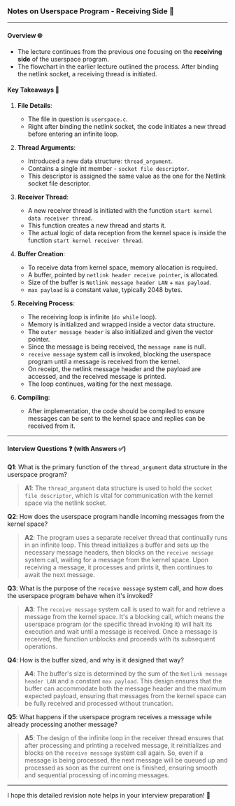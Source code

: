 ### Notes on Userspace Program - Receiving Side 📝

---

#### Overview 🌐
- The lecture continues from the previous one focusing on the **receiving side** of the userspace program.
- The flowchart in the earlier lecture outlined the process. After binding the netlink socket, a receiving thread is initiated.

#### Key Takeaways 📌

1. **File Details**:
   - The file in question is `userspace.c`.
   - Right after binding the netlink socket, the code initiates a new thread before entering an infinite loop.

2. **Thread Arguments**:
   - Introduced a new data structure: `thread_argument`.
   - Contains a single int member - `socket file descriptor`.
   - This descriptor is assigned the same value as the one for the Netlink socket file descriptor.

3. **Receiver Thread**:
   - A new receiver thread is initiated with the function `start kernel data receiver thread`.
   - This function creates a new thread and starts it.
   - The actual logic of data reception from the kernel space is inside the function `start kernel receiver thread`.

4. **Buffer Creation**:
   - To receive data from kernel space, memory allocation is required.
   - A buffer, pointed by `netlink header receive pointer`, is allocated.
   - Size of the buffer is `Netlink message header LAN` + `max payload`.
   - `max payload` is a constant value, typically 2048 bytes.

5. **Receiving Process**:
   - The receiving loop is infinite (`do while` loop).
   - Memory is initialized and wrapped inside a vector data structure.
   - The `outer message header` is also initialized and given the vector pointer.
   - Since the message is being received, the `message name` is null.
   - `receive message` system call is invoked, blocking the userspace program until a message is received from the kernel.
   - On receipt, the netlink message header and the payload are accessed, and the received message is printed.
   - The loop continues, waiting for the next message.

6. **Compiling**:
   - After implementation, the code should be compiled to ensure messages can be sent to the kernel space and replies can be received from it.

---

#### Interview Questions ❓ (with Answers ✅)

**Q1**: What is the primary function of the `thread_argument` data structure in the userspace program?
> **A1**: The `thread_argument` data structure is used to hold the `socket file descriptor`, which is vital for communication with the kernel space via the netlink socket.

**Q2**: How does the userspace program handle incoming messages from the kernel space?
> **A2**: The program uses a separate receiver thread that continually runs in an infinite loop. This thread initializes a buffer and sets up the necessary message headers, then blocks on the `receive message` system call, waiting for a message from the kernel space. Upon receiving a message, it processes and prints it, then continues to await the next message.

**Q3**: What is the purpose of the `receive message` system call, and how does the userspace program behave when it's invoked?
> **A3**: The `receive message` system call is used to wait for and retrieve a message from the kernel space. It's a blocking call, which means the userspace program (or the specific thread invoking it) will halt its execution and wait until a message is received. Once a message is received, the function unblocks and proceeds with its subsequent operations.

**Q4**: How is the buffer sized, and why is it designed that way?
> **A4**: The buffer's size is determined by the sum of the `Netlink message header LAN` and a constant `max payload`. This design ensures that the buffer can accommodate both the message header and the maximum expected payload, ensuring that messages from the kernel space can be fully received and processed without truncation.

**Q5**: What happens if the userspace program receives a message while already processing another message?
> **A5**: The design of the infinite loop in the receiver thread ensures that after processing and printing a received message, it reinitializes and blocks on the `receive message` system call again. So, even if a message is being processed, the next message will be queued up and processed as soon as the current one is finished, ensuring smooth and sequential processing of incoming messages.

---

I hope this detailed revision note helps in your interview preparation! 🌟
